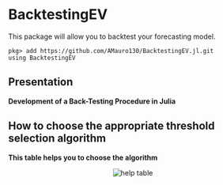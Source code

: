 # BacktestingEV

This package will allow you to backtest your forecasting model.
```
pkg> add https://github.com/AMauro130/BacktestingEV.jl.git
using BacktestingEV
```

## Presentation

**Development of a Back-Testing Procedure in Julia**


## How to choose the appropriate threshold selection algorithm

**This table helps you to choose the algorithm**


<div id="header" align="center">
	<img src="https://user-images.githubusercontent.com/92920225/180974919-b05b1df7-ec06-45cf-812f-794a0ccb2595.png" alt="help table">
</div>

